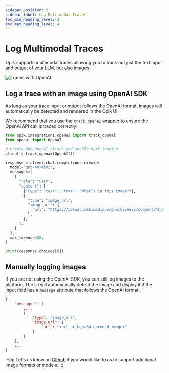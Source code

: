 ```yaml
---
sidebar_position: 2
sidebar_label: Log Multimodal Traces
toc_min_heading_level: 2
toc_max_heading_level: 4
---
```


# Log Multimodal Traces

Opik supports multimodal traces allowing you to track not just the text input and output of your LLM, but also images.

![Traces with OpenAI](/img/tracing/image_trace.png)

## Log a trace with an image using OpenAI SDK

As long as your trace input or output follows the OpenAI format, images will automatically be detected and rendered in the Opik UI.

We recommend that you use the [`track_openai`](/python-sdk-reference/integrations/openai/track_openai.html) wrapper to ensure the OpenAI API call is traced correctly:

```python
from opik.integrations.openai import track_openai
from openai import OpenAI

# Create the OpenAI client and enable Opik tracing
client = track_openai(OpenAI())

response = client.chat.completions.create(
  model="gpt-4o-mini",
  messages=[
    {
      "role": "user",
      "content": [
        {"type": "text", "text": "What’s in this image?"},
        {
          "type": "image_url",
          "image_url": {
            "url": "https://upload.wikimedia.org/wikipedia/commons/thumb/d/dd/Gfp-wisconsin-madison-the-nature-boardwalk.jpg/2560px-Gfp-wisconsin-madison-the-nature-boardwalk.jpg",
          },
        },
      ],
    }
  ],
  max_tokens=300,
)

print(response.choices[0])
```

## Manually logging images

If you are not using the OpenAI SDK, you can still log images to the platform. The UI will automatically detect the image and display it if the input field has a `message` attribute that follows the OpenAI format:

```json
{
    "messages": [
        ...,
        {
            "type": "image_url",
            "image_url": {
                "url": "<url or base64 encoded image>"
            }
        }    
    ],
    ...
}
```

:::tip
Let's us know on [Github](https://github.com/comet-ml/opik/issues/new/choose) if you would like to us to support additional image formats or models.
:::
